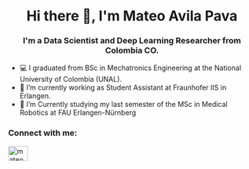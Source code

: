 <h1 align="center">Hi there 👋, I'm Mateo Avila Pava</h1>
<h3 align="center">I'm a Data Scientist and Deep Learning Researcher from Colombia CO. </h3>

- 💻 I graduated from BSc in Mechatronics Engineering at the National University of Colombia (UNAL).
- 🔭 I’m currently working as Student Assistant at Fraunhofer IIS in Erlangen.
- 🤖 I’m Currently studying my last semester of the MSc in Medical Robotics at FAU Erlangen-Nürnberg

<h3 align="left">Connect with me:</h3>
<p align="left">
<a href="https://linkedin.com/in/mateoavila" target="blank"><img align="center" src="https://raw.githubusercontent.com/rahuldkjain/github-profile-readme-generator/master/src/images/icons/Social/linked-in-alt.svg" alt="mateoavila" height="30" width="40" /></a>


<!--
**maavilapa/maavilapa** is a ✨ _special_ ✨ repository because its `README.md` (this file) appears on your GitHub profile.

Here are some ideas to get you started:

- 🔭 I’m currently working on ...
- 🌱 I’m currently learning ...
- 👯 I’m looking to collaborate on ...
- 🤔 I’m looking for help with ...
- 💬 Ask me about ...
- 📫 How to reach me: ...
- 😄 Pronouns: ...
- ⚡ Fun fact: ...
-->
